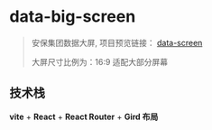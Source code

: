 # data-big-screen

> 安保集团数据大屏, 项目预览链接： [data-screen](http://101.34.105.102:3324/datascreen/index.html)
>
> 大屏尺寸比例为：16:9 适配大部分屏幕

## 技术栈

**vite** + **React** + **React Router** + **Gird 布局**


